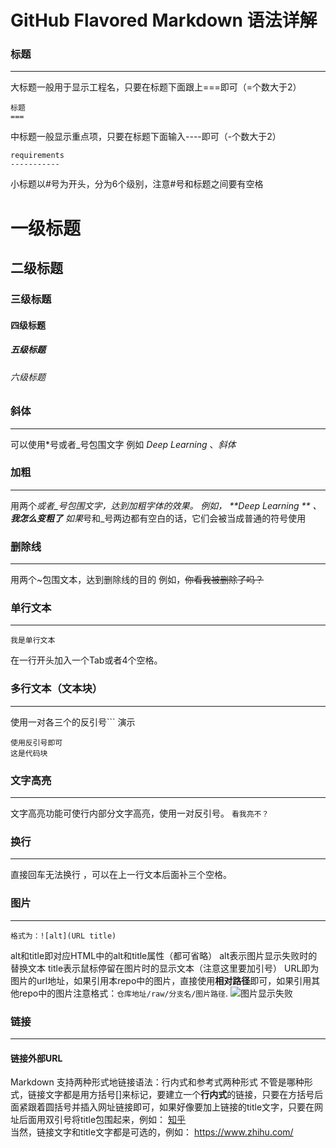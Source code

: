 # GitHub Flavored Markdown 语法详解
### 标题
***
大标题一般用于显示工程名，只要在标题下面跟上===即可（=个数大于2）<br>
```
标题
===
```
中标题一般显示重点项，只要在标题下面输入----即可（-个数大于2）<br>
```
requirements
-----------
```
小标题以#号为开头，分为6个级别，注意#号和标题之间要有空格
# 一级标题
## 二级标题
### 三级标题
#### 四级标题
##### 五级标题
###### 六级标题
### 斜体
***
可以使用*号或者_号包围文字
例如 *Deep Learning* 、_斜体_
### 加粗
***
用两个*或者_号包围文字，达到加粗字体的效果。
例如， **Deep Learning ** 、 __我怎么变粗了__
如果*号和_号两边都有空白的话，它们会被当成普通的符号使用
### 删除线
***
用两个~包围文本，达到删除线的目的
例如，~~你看我被删除了吗？~~

### 单行文本
***
	我是单行文本
在一行开头加入一个Tab或者4个空格。   
### 多行文本（文本块）
***
使用一对各三个的反引号```
演示
```
使用反引号即可
这是代码块
```
### 文字高亮
***
文字高亮功能可使行内部分文字高亮，使用一对反引号。
`看我亮不？`
### 换行
***
直接回车无法换行 ，可以在上一行文本后面补三个空格。
### 图片
***
	格式为：![alt](URL title)
alt和title即对应HTML中的alt和title属性（都可省略）
alt表示图片显示失败时的替换文本
title表示鼠标停留在图片时的显示文本（注意这里要加引号）
URL即为图片的url地址，如果引用本repo中的图片，直接使用**相对路径**即可，如果引用其他repo中的图片注意格式：`仓库地址/raw/分支名/图片路径`.
![图片显示失败](http://wx2.sinaimg.cn/large/77ba098bgy1ffr3i7d3zij21kw167wx1.jpg "鲸鱼座")
### 链接
***
#### 链接外部URL
Markdown 支持两种形式地链接语法：行内式和参考式两种形式
不管是哪种形式，链接文字都是用方括号[]来标记，要建立一个**行内式**的链接，只要在方括号后面紧跟着圆括号并插入网址链接即可，如果好像要加上链接的title文字，只要在网址后面用双引号将title包围起来，例如：
[知乎](https://www.zhihu.com/ "首页")<br>
当然，链接文字和title文字都是可选的，例如：
https://www.zhihu.com/
